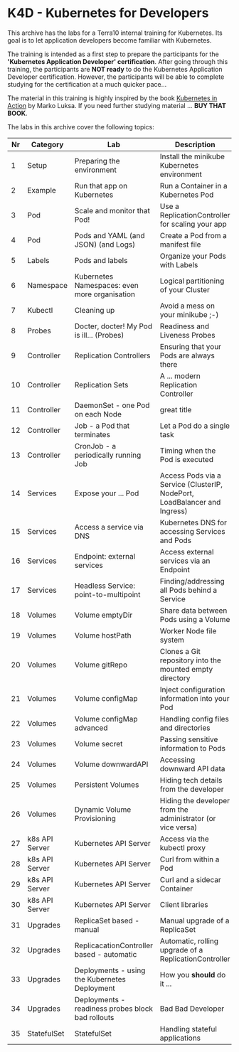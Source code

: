 # K4D - Kubernetes for Developers

This archive has the labs for a Terra10 internal training for Kubernetes. Its goal is to let application developers become familiar with Kubernetes. 

The training is intended as a first step to prepare the participants for the **'Kubernetes Application Developer' certification**. After going through this training, the participants are **NOT ready** to do the Kubernetes Application Developer certification. However, the participants will be able to complete studying for the certification at a much quicker pace...

The material in this training is highly inspired by the book [Kubernetes in Action](https://www.manning.com/books/kubernetes-in-action) by Marko Luksa. If you need further studying material ... **BUY THAT BOOK**.

The labs in this archive cover the following topics:

|Nr | Category  | Lab                          | Description                                   |
|---|-----------|------------------------------|-----------------------------------------------|
|1  | Setup     | Preparing the environment    | Install the minikube Kubernetes environment   |
|2  | Example   | Run that app on Kubernetes   | Run a Container in a Kubernetes Pod           |
|3  | Pod       | Scale and monitor that Pod!  | Use a ReplicationController for scaling your app|
|4  | Pod       | Pods and YAML (and JSON) (and Logs) | Create a Pod from a manifest file      |
|5  | Labels    | Pods and labels              | Organize your Pods with Labels                |
|6  | Namespace | Kubernetes Namespaces: even more organisation | Logical partitioning of your Cluster |
|7  | Kubectl   | Cleaning up                  | Avoid a mess on your minikube ;-)             |
|8  | Probes    | Docter, docter! My Pod is ill... (Probes) | Readiness and Liveness Probes    |
|9  | Controller| Replication Controllers      | Ensuring that your Pods are always there      |
|10 | Controller| Replication Sets             | A ... modern Replication Controller           |
|11 | Controller| DaemonSet - one Pod on each Node | great title                               |
|12 | Controller| Job - a Pod that terminates  | Let a Pod do a single task                    |
|13 | Controller| CronJob - a periodically running Job | Timing when the Pod is executed       |
|14 | Services  | Expose your ... Pod          | Access Pods via a Service (ClusterIP, NodePort, LoadBalancer and Ingress) |
|15 | Services  | Access a service via DNS     | Kubernetes DNS for accessing Services and Pods|               
|16 | Services  | Endpoint: external services  | Access external services via an Endpoint      |
|17 | Services  | Headless Service: point-to-multipoint | Finding/addressing all Pods behind a Service |
|18 | Volumes   | Volume emptyDir              | Share data between Pods using a Volume |
|19 | Volumes   | Volume hostPath              | Worker Node file system |
|20 | Volumes   | Volume gitRepo               | Clones a Git repository into the mounted empty directory | 
|21 | Volumes   | Volume configMap             | Inject configuration information into your Pod |
|22 | Volumes   | Volume configMap advanced    | Handling config files and directories |
|23 | Volumes   | Volume secret                | Passing sensitive information to Pods |
|24 | Volumes   | Volume downwardAPI           | Accessing downward API data |
|25 | Volumes   | Persistent Volumes           | Hiding tech details from the developer |
|26 | Volumes   | Dynamic Volume Provisioning  | Hiding the developer from the administrator (or vice versa)|
|27 | k8s API Server | Kubernetes API Server   | Access via the kubectl proxy |
|28 | k8s API Server | Kubernetes API Server   | Curl from within a Pod |
|29 | k8s API Server | Kubernetes API Server   | Curl and a sidecar Container |
|30 | k8s API Server | Kubernetes API Server   | Client libraries |
|31 | Upgrades  | ReplicaSet based - manual    | Manual upgrade of a ReplicaSet |
|32 | Upgrades  | ReplicacationController based - automatic    | Automatic, rolling upgrade of a ReplicationController |
|33 | Upgrades  | Deployments - using the Kubernetes Deployment |  How you **should** do it ... |
|34 | Upgrades  | Deployments - readiness probes block bad rollouts | Bad Bad Developer |
|35 | StatefulSet  | StatefulSet | Handling stateful applications |
